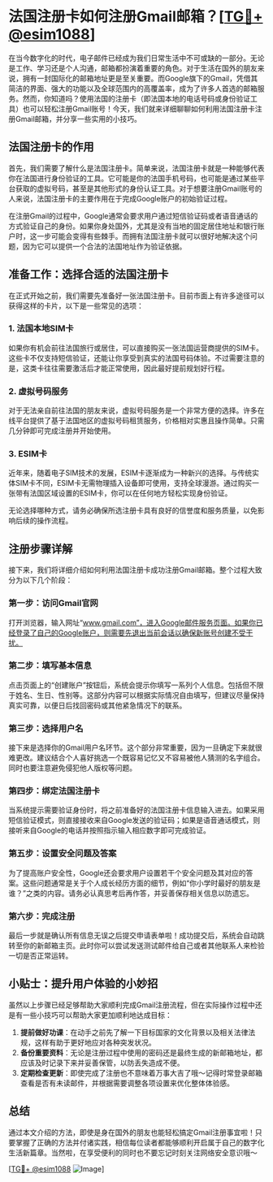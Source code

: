 # 法国注册卡如何注册Gmail邮箱？[[TG💪+ @esim1088](https://t.me/s/esim1088)]

在当今数字化的时代，电子邮件已经成为我们日常生活中不可或缺的一部分。无论是工作、学习还是个人沟通，邮箱都扮演着重要的角色。对于生活在国外的朋友来说，拥有一封国际化的邮箱地址更是至关重要。而Google旗下的Gmail，凭借其简洁的界面、强大的功能以及全球范围内的高覆盖率，成为了许多人首选的邮箱服务。然而，你知道吗？使用法国的注册卡（即法国本地的电话号码或身份验证工具）也可以轻松注册Gmail账号！今天，我们就来详细聊聊如何利用法国注册卡注册Gmail邮箱，并分享一些实用的小技巧。

## 法国注册卡的作用

首先，我们需要了解什么是法国注册卡。简单来说，法国注册卡就是一种能够代表你在法国进行身份验证的工具。它可能是你的法国手机号码，也可能是通过某些平台获取的虚拟号码，甚至是其他形式的身份认证工具。对于想要注册Gmail账号的人来说，法国注册卡的主要作用在于完成Google账户的初始验证过程。

在注册Gmail的过程中，Google通常会要求用户通过短信验证码或者语音通话的方式验证自己的身份。如果你身处国外，尤其是没有当地的固定居住地址和银行账户时，这一步可能会变得有些棘手。而拥有法国注册卡就可以很好地解决这个问题，因为它可以提供一个合法的法国地址作为验证依据。

## 准备工作：选择合适的法国注册卡

在正式开始之前，我们需要先准备好一张法国注册卡。目前市面上有许多途径可以获得这样的卡片，以下是一些常见的选项：

### 1. 法国本地SIM卡
如果你有机会前往法国旅行或居住，可以直接购买一张法国运营商提供的SIM卡。这些卡不仅支持短信验证，还能让你享受到真实的法国号码体验。不过需要注意的是，这类卡往往需要激活后才能正常使用，因此最好提前规划好行程。

### 2. 虚拟号码服务
对于无法亲自前往法国的朋友来说，虚拟号码服务是一个非常方便的选择。许多在线平台提供了基于法国地区的虚拟号码租赁服务，价格相对实惠且操作简单。只需几分钟即可完成注册并开始使用。

### 3. ESIM卡
近年来，随着电子SIM技术的发展，ESIM卡逐渐成为一种新兴的选择。与传统实体SIM卡不同，ESIM卡无需物理插入设备即可使用，支持全球漫游。通过购买一张带有法国区域设置的ESIM卡，你可以在任何地方轻松实现身份验证。

无论选择哪种方式，请务必确保所选注册卡具有良好的信誉度和服务质量，以免影响后续的操作流程。

## 注册步骤详解

接下来，我们将详细介绍如何利用法国注册卡成功注册Gmail邮箱。整个过程大致分为以下几个阶段：

### 第一步：访问Gmail官网
打开浏览器，输入网址“www.gmail.com”，进入Google邮件服务页面。如果你已经登录了自己的Google账户，则需要先退出当前会话以确保新账号创建不受干扰。

### 第二步：填写基本信息
点击页面上的“创建账户”按钮后，系统会提示你填写一系列个人信息。包括但不限于姓名、生日、性别等。这部分内容可以根据实际情况自由填写，但建议尽量保持真实可靠，以便日后找回密码或其他紧急情况下的联系。

### 第三步：选择用户名
接下来是选择你的Gmail用户名环节。这个部分非常重要，因为一旦确定下来就很难更改。建议结合个人喜好挑选一个既容易记忆又不容易被他人猜测的名字组合。同时也要注意避免侵犯他人版权等问题。

### 第四步：绑定法国注册卡
当系统提示需要验证身份时，将之前准备好的法国注册卡信息输入进去。如果采用短信验证模式，则直接接收来自Google发送的验证码；如果是语音通话模式，则接听来自Google的电话并按照指示输入相应数字即可完成验证。

### 第五步：设置安全问题及答案
为了提高账户安全性，Google还会要求用户设置若干个安全问题及其对应的答案。这些问题通常是关于个人成长经历方面的细节，例如“你小学时最好的朋友是谁？”之类的内容。请务必认真思考后再作答，并妥善保存相关信息以防遗忘。

### 第六步：完成注册
最后一步就是确认所有信息无误之后提交申请表单啦！成功提交后，系统会自动跳转至你的新邮箱主页。此时你可以尝试发送测试邮件给自己或者其他联系人来检验一切是否正常运转。

## 小贴士：提升用户体验的小妙招

虽然以上步骤已经足够帮助大家顺利完成Gmail注册流程，但在实际操作过程中还是有一些小技巧可以帮助大家更加顺利地达成目标：

1. **提前做好功课**：在动手之前先了解一下目标国家的文化背景以及相关法律法规，这样有助于更好地应对各种突发状况。
2. **备份重要资料**：无论是注册过程中使用的密码还是最终生成的新邮箱地址，都应该及时记录下来并妥善保管，以防丢失造成不便。
3. **定期检查更新**：即使完成了注册也不意味着万事大吉了哦～记得时常登录邮箱查看是否有未读邮件，并根据需要调整各项设置来优化整体体验感。

## 总结

通过本文介绍的方法，即使是身在国外的朋友也能轻松搞定Gmail注册事宜啦！只要掌握了正确的方法并付诸实践，相信每位读者都能够顺利开启属于自己的数字化生活新篇章。当然啦，在享受便利的同时也不要忘记时刻关注网络安全意识哦～

[[TG💪+ @esim1088](https://t.me/s/esim1088) ![Image](https://i.postimg.cc/4NQfJmqS/Snipaste-2025-05-13-00-14-12.png)]
